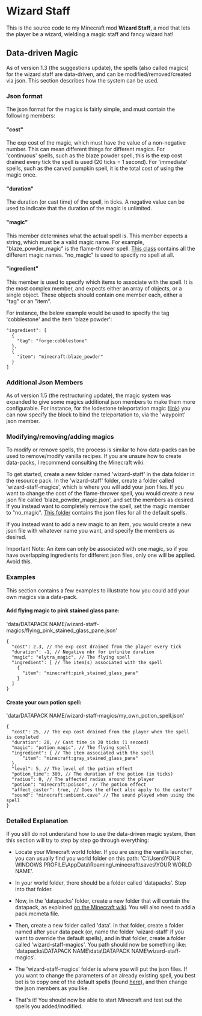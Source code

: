 # Wizard Staff

This is the source code to my Minecraft mod **Wizard Staff**, a mod that lets the player be
a wizard, wielding a magic staff and fancy wizard hat!

## Data-driven Magic
As of version 1.3 (the suggestions update), the spells (also called magics) for the wizard staff
are data-driven, and can be modified/removed/created via json. This section describes how the
system can be used.

### Json format
The json format for the magics is fairly simple, and must contain the following members:

#### "cost"
The exp cost of the magic, which must have the value of a non-negative number. This can mean
different things for different magics. For 'continuous' spells, such as the blaze powder spell,
this is the exp cost drained every tick the spell is used (20 ticks = 1 second). For 'immediate'
spells, such as the carved pumpkin spell, it is the total cost of using the magic once.

#### "duration"
The duration (or cast time) of the spell, in ticks. A negative value can be used to indicate
that the duration of the magic is unlimited.

#### "magic"
This member determines what the actual spell is. This member expects a string, which must
be a valid magic name. For example, "blaze\_powder\_magic" is the flame-thrower spell.
[This class](src/main/java/mod/vemerion/wizardstaff/init/ModMagics.java)
contains all the different magic names. "no\_magic" is used to specify no spell at all.

#### "ingredient"
This member is used to specify which items to associate with the spell. It is the most
complex member, and expects either an array of objects, or a single object.
These objects should contain one member each, either a "tag" or an "item".

For instance, the below example would be used to specify the tag 'cobblestone' and the item
'blaze powder':

```
"ingredient": [
  {
    "tag": "forge:cobblestone"
  },
  {
    "item": "minecraft:blaze_powder"
  }
]
```

### Additional Json Members
As of version 1.5 (the restructuring update), the magic system was expanded to give some magics
additional json members to make them more configurable. For instance, for the lodestone teleportation
magic ([link](src/generated/resources/data/wizard-staff/wizard-staff-magics/lodestone_magic.json)) you can
now specify the block to bind the teleportation to, via the 'waypoint' json member.

### Modifying/removing/adding magics
To modify or remove spells, the process is similar to how data-packs can be used to
remove/modify vanilla recipes. If you are unsure how to create data-packs, I recommend
consulting the Minecraft wiki.

To get started, create a new folder named 'wizard-staff' in the data folder in
the resource pack. In the 'wizard-staff' folder, create a folder called 'wizard-staff-magics', which is
where you will add your json files. If you want to change the cost of the flame-thrower
spell, you would create a new json file called 'blaze\_powder\_magic.json', and set
the members as desired. If you instead want to completely remove the spell, set the magic
member to "no\_magic". [This folder](src/generated/resources/data/wizard-staff/wizard-staff-magics)
contains the json files for all the default spells.

If you instead want to add a new magic to an item, you would create a new json file with
whatever name you want, and specify the members as desired.

Important Note: An item can only be associated with one magic, so if you have overlapping
ingredients for different json files, only one will be applied. Avoid this.

### Examples
This section contains a few examples to illustrate how you could add your own magics via
a data-pack.


#### Add flying magic to pink stained glass pane:
'data/DATAPACK NAME/wizard-staff-magics/flying\_pink\_stained\_glass\_pane.json'

```
{
  "cost": 2.3, // The exp cost drained from the player every tick
  "duration": -1, // Negative nbr for infinite duration
  "magic": "elytra_magic", // The flying spell
  "ingredient": [ // The item(s) associated with the spell
    {
      "item": "minecraft:pink_stained_glass_pane"
    }
  ]
}                   
```

#### Create your own potion spell:
'data/DATAPACK NAME/wizard-staff-magics/my\_own\_potion\_spell.json'

```
{
  "cost": 25, // The exp cost drained from the player when the spell is completed
  "duration": 20, // Cast time is 20 ticks (1 second)
  "magic": "potion_magic", // The flying spell
  "ingredient": { // The item associated with the spell
      "item": "minecraft:gray_stained_glass_pane"
  },
  "level": 5, // The level of the potion effect
  "potion_time": 300, // The duration of the potion (in ticks)
  "radius": 0, // The affected radius around the player
  "potion": "minecraft:poison", // The potion effect
  "affect_caster": true, // Does the effect also apply to the caster?
  "sound": "minecraft:ambient.cave" // The sound played when using the spell
}                   
```


### Detailed Explanation
If you still do not understand how to use the data-driven magic system, then this section
will try to step by step go through everything:

* Locate your Minecraft world folder. If you are using the vanilla launcher, you can usually find you world folder on this path: 'C:\Users\YOUR WINDOWS PROFILE\AppData\Roaming\\.minecraft\saves\YOUR WORLD NAME'.


* In your world folder, there should be a folder called 'datapacks'. Step into that folder.


* Now, in the 'datapacks' folder, create a new folder that will contain the datapack, as explained [on the Minecraft wiki](https://minecraft.gamepedia.com/Data_Pack). You will also need to add a pack.mcmeta file.


* Then, create a new folder called 'data'. In that folder, create a folder named after your data pack (or, name the folder 'wizard-staff' if you want to override the default spells), and in that folder, create a folder called 'wizard-staff-magics'. You path should now be something like: 'datapacks\DATAPACK NAME\data\DATAPACK NAME\wizard-staff-magics\'.


* The 'wizard-staff-magics' folder is where you will put the json files. If you want to change the parameters of an already existing spell, you best bet is to copy one of the default spells (found [here](src/generated/resources/data/wizard-staff/wizard-staff-magics)), and then change the json members as you like.


* That's it! You should now be able to start Minecraft and test out the spells you added/modified.
